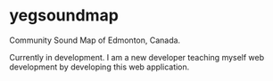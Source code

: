 # yegsoundmap
Community Sound Map of Edmonton, Canada.

Currently in development. I am a new developer teaching myself web development by developing this web application.

